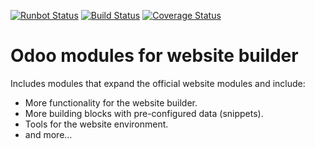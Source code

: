 [![Runbot Status](https://runbot.odoo-community.org/runbot/badge/flat/186/12.0.svg)](https://runbot.odoo-community.org/runbot/repo/github-com-oca-website-186)
[![Build Status](https://travis-ci.org/OCA/website.svg?branch=12.0)](https://travis-ci.org/OCA/website)
[![Coverage Status](https://codecov.io/gh/OCA/website/branch/12.0/graph/badge.svg)](https://codecov.io/gh/OCA/website)

Odoo modules for website builder
================================

Includes modules that expand the official website modules and include:

* More functionality for the website builder.
* More building blocks with pre-configured data (snippets).
* Tools for the website environment.
* and more...


